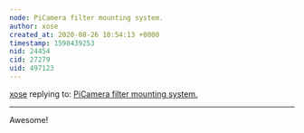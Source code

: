 ```yaml
---
node: PiCamera filter mounting system.
author: xose
created_at: 2020-08-26 10:54:13 +0000
timestamp: 1598439253
nid: 24454
cid: 27279
uid: 497123
---
```




[xose](../profile/xose) replying to: [PiCamera filter mounting system.](../notes/wln215/08-25-2020/picamera-filter-mounting-system)

----
Awesome!